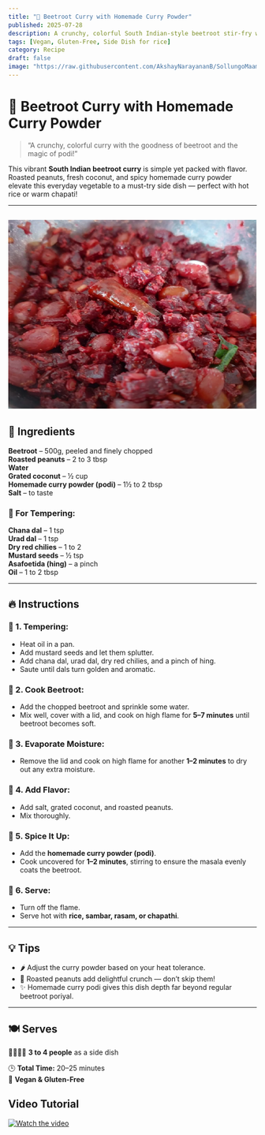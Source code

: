 ```yaml
---
title: "🥗 Beetroot Curry with Homemade Curry Powder"
published: 2025-07-28
description: A crunchy, colorful South Indian-style beetroot stir-fry with roasted peanuts, fresh coconut, and homemade curry podi.
tags: [Vegan, Gluten-Free, Side Dish for rice]
category: Recipe
draft: false
image: "https://raw.githubusercontent.com/AkshayNarayananB/SollungoMaami/master/images/beetroot curry.png"
---
```


# 🥗 Beetroot Curry with Homemade Curry Powder


> “A crunchy, colorful curry with the goodness of beetroot and the magic of podi!”

This vibrant **South Indian beetroot curry** is simple yet packed with flavor. Roasted peanuts, fresh coconut, and spicy homemade curry powder elevate this everyday vegetable to a must-try side dish — perfect with hot rice or warm chapati!

---
![beetroot curry](https://raw.githubusercontent.com/AkshayNarayananB/SollungoMaami/master/images/beetroot%20curry.png)
---


## 🛒 Ingredients

**Beetroot** – 500g, peeled and finely chopped  
**Roasted peanuts** – 2 to 3 tbsp  
**Water**  
**Grated coconut** – ½ cup  
**Homemade curry powder (podi)** – 1½ to 2 tbsp  
**Salt** – to taste  

### 🌾 For Tempering:

**Chana dal** – 1 tsp  
**Urad dal** – 1 tsp  
**Dry red chilies** – 1 to 2  
**Mustard seeds** – ½ tsp  
**Asafoetida (hing)** – a pinch  
**Oil** – 1 to 2 tbsp

---

## 🔥 Instructions

### 🔹 1. Tempering:

- Heat oil in a pan.  
- Add mustard seeds and let them splutter.  
- Add chana dal, urad dal, dry red chilies, and a pinch of hing.  
- Saute until dals turn golden and aromatic.

### 🔹 2. Cook Beetroot:

- Add the chopped beetroot and sprinkle some water.  
- Mix well, cover with a lid, and cook on high flame for **5–7 minutes** until beetroot becomes soft.

### 🔹 3. Evaporate Moisture:

- Remove the lid and cook on high flame for another **1–2 minutes** to dry out any extra moisture.

### 🔹 4. Add Flavor:

- Add salt, grated coconut, and roasted peanuts.  
- Mix thoroughly.

### 🔹 5. Spice It Up:

- Add the **homemade curry powder (podi)**.  
- Cook uncovered for **1–2 minutes**, stirring to ensure the masala evenly coats the beetroot.

### 🔹 6. Serve:

- Turn off the flame.  
- Serve hot with **rice, sambar, rasam, or chapathi**.

---

## 💡 Tips

- 🌶️ Adjust the curry powder based on your heat tolerance.  
- 🥜 Roasted peanuts add delightful crunch — don’t skip them!  
- ✨ Homemade curry podi gives this dish depth far beyond regular beetroot poriyal.

---

## 🍽️ Serves

👨‍👩‍👧‍👦 **3 to 4 people** as a side dish

🕒 **Total Time:** 20–25 minutes  
🌱 **Vegan & Gluten-Free**


## Video Tutorial

[![Watch the video](https://img.youtube.com/vi/3XQyO_O2XaM/0.jpg)](https://youtu.be/3XQyO_O2XaM?si=n8h3kp3Dz-HVOI-5)
